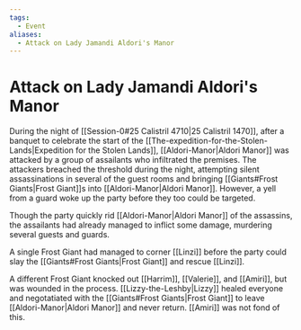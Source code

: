 ```yaml
---
tags:
  - Event
aliases:
  - Attack on Lady Jamandi Aldori's Manor
---
```

# Attack on Lady Jamandi Aldori's Manor
During the night of [[Session-0#25 Calistril 4710|25 Calistril 1470]], after a banquet to celebrate the start of the [[The-expedition-for-the-Stolen-Lands|Expedition for the Stolen Lands]], [[Aldori-Manor|Aldori Manor]] was attacked by a group of assailants who infiltrated the premises. The attackers breached the threshold during the night, attempting silent assassinations in several of the guest rooms and bringing [[Giants#Frost Giants|Frost Giant]]s into [[Aldori-Manor|Aldori Manor]]. However, a yell from a guard woke up the party before they too could be targeted. 

Though the party quickly rid [[Aldori-Manor|Aldori Manor]] of the assassins, the assailants had already managed to inflict some damage, murdering several guests and guards. 

A single Frost Giant had managed to corner [[Linzi]] before the party could slay the [[Giants#Frost Giants|Frost Giant]] and rescue [[Linzi]].

A different Frost Giant knocked out [[Harrim]], [[Valerie]], and [[Amiri]], but was wounded in the process. [[Lizzy-the-Leshby|Lizzy]] healed everyone and negotatiated with the [[Giants#Frost Giants|Frost Giant]] to leave [[Aldori-Manor|Aldori Manor]] and never return. [[Amiri]] was not fond of this. 